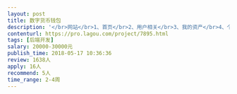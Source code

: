 ```yaml
---                
layout: post       
title: 数字货币钱包           
description: '</br>网站</br>1、首页</br>2、用户相关</br>3、我的资产</br>4、个人中心</br>后台管理</br>1、平台数据统计</br>2、审核管理</br>3、会员管理</br>4、资金管理	</br>5、系统设置</br>'     
contenturl: https://pro.lagou.com/project/7895.html      
tags: [后端开发]            
salary: 20000-30000元          
publish_time: 2018-05-17 10:36:36         
review: 1638人                   
apply: 16人                   
recommend: 5人                   
time_range: 2-4周              
---                 
```

